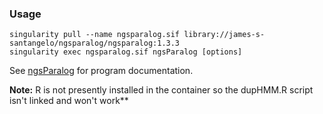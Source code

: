 ### Usage

```
singularity pull --name ngsparalog.sif library://james-s-santangelo/ngsparalog/ngsparalog:1.3.3
singularity exec ngsparalog.sif ngsParalog [options]
```

See [ngsParalog](https://github.com/tplinderoth/ngsParalog?tab=readme-ov-file) for program documentation. 

**Note:** R is not presently installed in the container so the dupHMM.R script isn't linked and won't work** 

